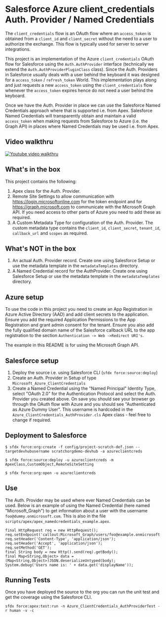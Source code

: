 # Salesforce Azure client_credentials Auth. Provider / Named Credentials

The `client_credentials` flow is an OAuth flow where an `access_token` is obtained from a `client_id` and `client_secret` without the need to a user to authorize the exchange. This flow is typically used for server to server integrations.

This project is an implementation of the Azure `client_credentials` OAuth flow for Salesforce using the `Auth.AuthProvider` interface (technically we extend the `Auth.AuthProviderPluginClass` class). Since the Auth. Providers in Salesforce usually deals with a user behind the keyboard it was designed for a `access_token` / `refresh_token` World. This implementation plays along and just requests a new `access_token` using the `client_credentials` flow whenever the `access_token` expires hence do not need a user behind the keyboard.

Once we have the Auth. Provider in place we can use the Salesforce Named Credentials approach where that is supported i.e. from Apex. Salesforce Named Credentials will transparently obtain and maintain a valid `access_token` when making requests from Salesforce to Azure (i.e. the Graph API) in places where Named Credentials may be used i.e. from Apex.

## Video walkthru

[![Youtube video walkthru](https://img.youtube.com/vi/MYOtFuPe_R4/0.jpg)](https://www.youtube.com/watch?v=MYOtFuPe_R4)

## What's in the box

This project contains the following:

1. Apex class for the Auth. Provider.
2. Remote Site Settings to allow communication with https://login.microsoftonline.com for the token endpoint and for https://graph.microsoft.com to communicate with the Microsoft Graph API. If you need access to other parts of Azure you need to add these as required.
3. A Custom Metadata Type for configuration of the Auth. Provider. The custom metadata type contains the `client_id`, `client_secret`, `tenant_id`, `callback_url` and `scopes` as required.

## What's NOT in the box

1. An actual Auth. Provider record. Create one using Salesforce Setup or use the metadata template in the `metadataTemplates` directory.
2. A Named Credential record for the AuthProvider. Create one using Salesforce Setup or use the metadata template in the `metadataTemplates` directory.

## Azure setup

To use the code in this project you need to create an App Registration in Azure Active Directory (AAD) and add client secrets to the application. Ensure you add the required Application Permissions to the App Registration and grant admin consent for the tenant. Ensure you also add the fully qualified domain name of the Salesforce callback URL to the app registration to the section `Authentication -> Web ->Redirect URI's`.

The example in this README is for using the Microsoft Graph API.

## Salesforce setup

1. Deploy the source i.e. using Salesforce CLI (`sfdx force:source:deploy`)
2. Create an Auth. Provider in Setup of type `Microsoft_Azure_ClientCredentials`
3. Create a Named Credential using the "Named Principal" Identity Type, select "OAuth 2.0" for the Authentication Protocol and select the Auth. Provider you created above. On save you should see your browser go through the OAuth flow with Azure and you should see "Authenticated as Azure Dummy User". This username is hardcoded in the `Azure_ClientCredentials_AuthProvider.cls` Apex class - feel free to change if required.

## Deployment to Salesforce

```
$ sfdx force:org:create -f config/project-scratch-def.json --targetdevhubusername scratchorgdemo-devhub -a azureclientcreds

$ sfdx force:source:deploy -u azureclientcreds -m ApexClass,CustomObject,RemoteSiteSetting

$ sfdx force:org:open -u azureclientcreds
```

## Use

The Auth. Provider may be used where ever Named Credentials can be used. Below is an example of using the Named Credential (here named "Microsoft_Graph") to get information about a user with the username `foo@dummy.onmicrosoft.com`. This is also in the file `scripts/apex/apex_namedcredentials_example.apex`.

```
final HttpRequest req = new HttpRequest();
req.setEndpoint('callout:Microsoft_Graph/users/foo@example.onmicrosoft.com');
req.setHeader('Content-Type', 'application/json');
req.setHeader('Accept', 'application/json');
req.setMethod('GET');
final String body = new Http().send(req).getBody();
final Map<String,Object> data = (Map<String,Object>)JSON.deserializeUntyped(body);
System.debug('Users name is: ' + data.get('displayName'));
```

## Running Tests

Once you have deployed the source to the org you can run the unit test and get the coverage using the Salesforce CLI.

```
sfdx force:apex:test:run -n Azure_ClientCredentials_AuthProviderTest -r human -v -c
```
